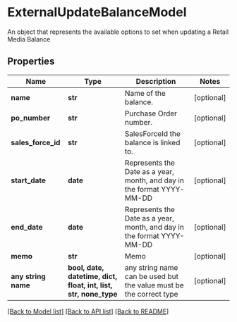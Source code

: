 # ExternalUpdateBalanceModel

An object that represents the available options to set when updating a Retail Media Balance

## Properties
Name | Type | Description | Notes
------------ | ------------- | ------------- | -------------
**name** | **str** | Name of the balance. | [optional] 
**po_number** | **str** | Purchase Order number. | [optional] 
**sales_force_id** | **str** | SalesForceId the balance is linked to. | [optional] 
**start_date** | **date** | Represents the Date as a year, month, and day in the format YYYY-MM-DD | [optional] 
**end_date** | **date** | Represents the Date as a year, month, and day in the format YYYY-MM-DD | [optional] 
**memo** | **str** | Memo | [optional] 
**any string name** | **bool, date, datetime, dict, float, int, list, str, none_type** | any string name can be used but the value must be the correct type | [optional]

[[Back to Model list]](../README.md#documentation-for-models) [[Back to API list]](../README.md#documentation-for-api-endpoints) [[Back to README]](../README.md)


